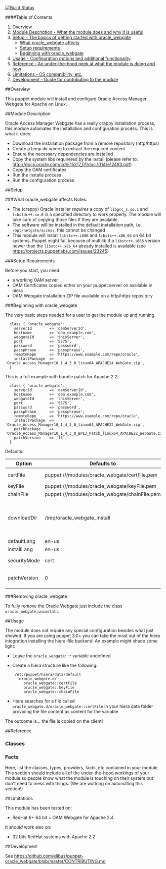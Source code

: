 [![Build Status](https://travis-ci.org/elibus/puppet-oracle_webgate.svg)](https://travis-ci.org/elibus/puppet-oracle_webgate)

####Table of Contents

1. [Overview](#overview)
2. [Module Description - What the module does and why it is useful](#module-description)
3. [Setup - The basics of getting started with oracle_webgate](#setup)
    * [What oracle_webgate affects](#what-oracle_webgate-affects)
    * [Setup requirements](#setup-requirements)
    * [Beginning with oracle_webgate](#beginning-with-oracle_webgate)
4. [Usage - Configuration options and additional functionality](#usage)
5. [Reference - An under-the-hood peek at what the module is doing and how](#reference)
5. [Limitations - OS compatibility, etc.](#limitations)
6. [Development - Guide for contributing to the module](#development)

##Overview

This puppet module will install and configure Oracle Access Manager Webgate for Apache on Linux.

##Module Description

Oracle Access Manager Webgate has a really crappy installation process, this module automates the installation and configuration process.
This is what it does:
 - Download the installation package from a remore repository (http/https)
 - Create a temp dir where to extract the required content
 - Ensure the necessary dependencies are installed
 - Copy the system libs requirered by the install (please refer to: http://docs.oracle.com/cd/E15217_01/doc.1014/e12493.pdf)
 - Copy the OAM certificates
 - Run the installa process
 - Run the configuration process

##Setup

###What oracle_webgate affects
Notes:
 - The (crappy) Oracle installer *requires* a copy of `libgcc_s.so.1` and `libstdc++.so.6` in a specified directory to work properly. The module will take care of copying those files if they are available
 - The software will be installed in the default installation path, i.e. `/opt/netgate/access`, this cannot be changed
 - This module will install `libstc++.i686` and `libstc++.x86_64` on 64 bit systems. Puppet might fail because of multilib if a  `libstc++.i686` version newer than the `libstc++.x86_64` already installed is available (see https://projects.puppetlabs.com/issues/23245)

###Setup Requirements

Before you start, you need:
 - a working OAM server
 - OAM Certificates copied either on your puppet server on available in hiera
 - OAM Webgate installation ZIP file available on a http/https repository

###Beginning with oracle_webgate

The very basic steps needed for a user to get the module up and running.

      class { 'oracle_webgate':
        serverId        => 'oamServerId',
        hostname        => 'oam.example.com',
        webgateId       => 'thisServer',
        port            => '5575',
        password        => 'password',
        passphrase      => 'passphrase',
        remoteRepo      => 'https://www.example.com/repo/oracle',
        installPackage  => 'Oracle_Access_Manager10_1_4_3_0_linux64_APACHE24_WebGate.zip',
      }

This is a full example with bundle patch for Apache 2.2.

      class { 'oracle_webgate':
        serverId        => 'oamServerId',
        hostname        => 'oam.example.com',
        webgateId       => 'thisServer',
        port            => '5575',
        password        => 'password',
        passphrase      => 'passphrase',
        remoteRepo      => 'https://www.example.com/repo/oracle',
        installPackage  => 'Oracle_Access_Manager10_1_4_3_0_linux64_APACHE22_WebGate.zip',
        patchPackage    => 'Oracle_Access_Manager10_1_4_3_0_BP13_Patch_linux64_APACHE22_WebGate.zip',
        patchVersion    => '13',
      }

Defaults:

| Option      | Defaults to                                     | Description                                               |
|-------------|-------------------------------------------------|-----------------------------------------------------------|
|certFile     | puppet:///modules/oracle_webgate/certFile.pem   | Certificate file                                          |
|keyFile      | puppet:///modules/oracle_webgate/keyFile.pem    | Key file                                                  |
|chainFile    | puppet:///modules/oracle_webgate/chainFile.pem  | Chain file                                                |
|downloadDir  | /tmp/oracle_webgate_install                     | Temp dir where to download and unzip installation files   |
|defaultLang  | en-us                                           |                                                           |
|installLang  | en-us                                           |                                                           |
|securityMode | cert                                            | See Oracle docs                                           |
|patchVersion | 0                                               | Version of the bundle patch                               |

###Removing oracle_webgate

To fully remove the Oracle Webgate just include the class `oracle_webgate:uninstall`.


##Usage

The module does not require any special configuration besides what just showed.
If you are using puppet 3.0+ you can take the most out of the hiera integration installing the hiera-file backend. An example might shade some light:
 - Leave the `oracle_webgate::*` variable undefined
 - Create a hiera structure like the following:

        /etc/puppet/hiera/data/default
          oracle_webgate.d/
            oracle_webgate::certFile
            oracle_webgate::keyFile
            oracle_webgate::chainFile
 - Hiera searches for a file called `oracle_webgate.d/oracle_webgate::certFile` in your hiera data folder providing the file content as content for the variable

 The outcome is... the file is copied on the client!



##Reference

### Classes

### Facts
Here, list the classes, types, providers, facts, etc contained in your module. This section should include all of the under-the-hood workings of your module so people know what the module is touching on their system but don't need to mess with things. (We are working on automating this section!)

##Limitations

This module has been tested on:
 - RedHat 6+ 64 bit + OAM Webgate for Apache 2.4

It *should* work also on:
 - 32 bits RedHat systems with Apache 2.2


##Development

See https://github.com/elibus/puppet-oracle_webgate/blob/master/CONTRIBUTING.md
